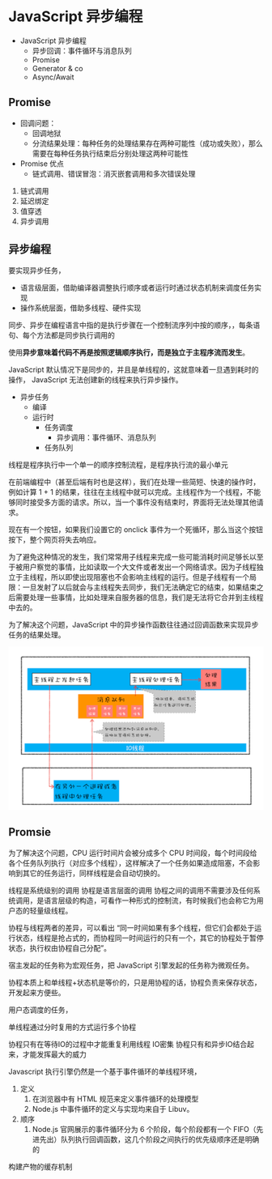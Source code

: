 # JavaScript 异步编程

- JavaScript 异步编程
  - 异步回调：事件循环与消息队列
  - Promise
  - Generator & co
  - Async/Await

## Promise

- 回调问题：
  - 回调地狱
  - 分流结果处理：每种任务的处理结果存在两种可能性（成功或失败），那么需要在每种任务执行结束后分别处理这两种可能性
- Promise 优点
  - 链式调用、错误冒泡：消灭嵌套调用和多次错误处理

1. 链式调用
2. 延迟绑定
3. 值穿透
4. 异步调用


## 异步编程


要实现异步任务，
- 语言级层面，借助编译器调整执行顺序或者运行时通过状态机制来调度任务实现
- 操作系统层面，借助多线程、硬件实现

同步、异步在编程语言中指的是执行步骤在一个控制流序列中按的顺序，，每条语句、每个方法都是同步执行调用的

使用**异步意味着代码不再是按照逻辑顺序执行，而是独立于主程序流而发生**。

JavaScript 默认情况下是同步的，并且是单线程的，这就意味着一旦遇到耗时的操作， JavaScript 无法创建新的线程来执行异步操作。

- 异步任务
  - 编译
  - 运行时
    - 任务调度
      - 异步调用：事件循环、消息队列
    - 任务队列

线程是程序执行中一个单一的顺序控制流程，是程序执行流的最小单元



在前端编程中（甚至后端有时也是这样），我们在处理一些简短、快速的操作时，例如计算 1 + 1 的结果，往往在主线程中就可以完成。主线程作为一个线程，不能够同时接受多方面的请求。所以，当一个事件没有结束时，界面将无法处理其他请求。

现在有一个按钮，如果我们设置它的 onclick 事件为一个死循环，那么当这个按钮按下，整个网页将失去响应。

为了避免这种情况的发生，我们常常用子线程来完成一些可能消耗时间足够长以至于被用户察觉的事情，比如读取一个大文件或者发出一个网络请求。因为子线程独立于主线程，所以即使出现阻塞也不会影响主线程的运行。但是子线程有一个局限：一旦发射了以后就会与主线程失去同步，我们无法确定它的结束，如果结束之后需要处理一些事情，比如处理来自服务器的信息，我们是无法将它合并到主线程中去的。

为了解决这个问题，JavaScript 中的异步操作函数往往通过回调函数来实现异步任务的结果处理。






<img src="./images/01e40e30db7e8a91eb70ce02fd8a6985.png" alt="img" style="zoom:80%;" />



## Promsie



为了解决这个问题，CPU 运行时间片会被分成多个 CPU 时间段，每个时间段给各个任务队列执行（对应多个线程），这样解决了一个任务如果造成阻塞，不会影响到其它的任务运行，同样线程是会自动切换的。

线程是系统级别的调用
协程是语言层面的调用
协程之间的调用不需要涉及任何系统调用，是语言层级的构造，可看作一种形式的控制流，有时候我们也会称它为用户态的轻量级线程。

协程与线程两者的差异，可以看出 “同一时间如果有多个线程，但它们会都处于运行状态，线程是抢占式的，而协程同一时间运行的只有一个，其它的协程处于暂停状态，执行权由协程自己分配”。





宿主发起的任务称为宏观任务，把 JavaScript 引擎发起的任务称为微观任务。


协程本质上和单线程+状态机是等价的，只是用协程的话，协程负责来保存状态，开发起来方便些。

用户态调度的任务，

单线程通过分时复用的方式运行多个协程

协程只有在等待IO的过程中才能重复利用线程 IO密集
协程只有和异步IO结合起来，才能发挥最大的威力


Javascript 执行引擎仍然是一个基于事件循环的单线程环境，


1. 定义
   1. 在浏览器中有 HTML 规范来定义事件循环的处理模型
   2. Node.js 中事件循环的定义与实现均来自于 Libuv。
2. 顺序
   1. Node.js 官网展示的事件循环分为 6 个阶段，每个阶段都有一个 FIFO（先进先出）队列执行回调函数，这几个阶段之间执行的优先级顺序还是明确的





构建产物的缓存机制
